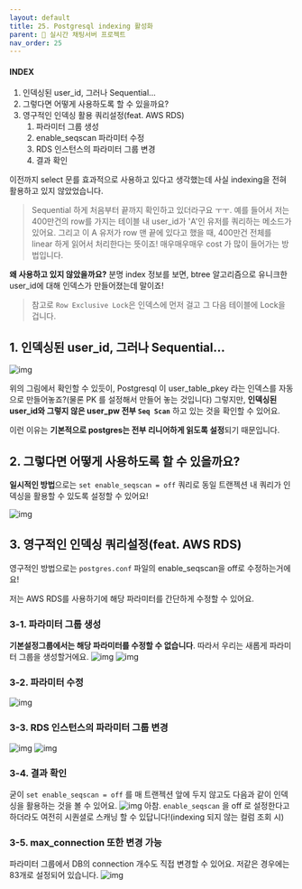 ```yaml
---
layout: default
title: 25. Postgresql indexing 활성화
parent: 📌 실시간 채팅서버 프로젝트
nav_order: 25
---
```


#### INDEX
1. 인덱싱된 user_id, 그러나 Sequential...
2. 그렇다면 어떻게 사용하도록 할 수 있을까요?
3. 영구적인 인덱싱 활용 쿼리설정(feat. AWS RDS)
   1. 파라미터 그룹 생성
   2. enable_seqscan 파라미터 수정
   3. RDS 인스턴스의 파라미터 그룹 변경
   4. 결과 확인

이전까지 select 문를 효과적으로 사용하고 있다고 생각했는데 사실 indexing을 전혀 활용하고 있지 않았었습니다.
> Sequential 하게 처음부터 끝까지 확인하고 있더라구요 ㅜㅜ. 예를 들어서 저는 400만건의 row를 가지는 테이블 내 user_id가 'A'인 유저를 쿼리하는 메소드가 있어요. 그리고 이 A 유저가 row 맨 끝에 있다고 했을 때, 400만건 전체를 linear 하게 읽어서 처리한다는 뜻이죠! 매우매우매우 cost 가 많이 들어가는 방법입니다.

**왜 사용하고 있지 않았을까요?** 분명 index 정보를 보면, btree 알고리즘으로 유니크한 user_id에 대해 인덱스가 만들어졌는데 말이죠!
> 참고로 `Row Exclusive Lock`은 인덱스에 먼저 걸고 그 다음 테이블에 Lock을 겁니다.   

## 1. 인덱싱된 user_id, 그러나 Sequential...

![img](../../../assets/img/performance/3.png)

위의 그림에서 확인할 수 있듯이, Postgresql 이 user_table_pkey 라는 인덱스를 자동으로 만들어놓죠?(물론 PK 를 설정해서 만들어 놓는 것입니다) 그렇지만, **인덱싱된 user_id와 그렇지 않은 user_pw 전부 `Seq Scan`** 하고 있는 것을 확인할 수 있어요.

이런 이유는 **기본적으로 postgres는 전부 리니어하게 읽도록 설정**되기 때문입니다.

## 2. 그렇다면 어떻게 사용하도록 할 수 있을까요?

**일시적인 방법**으로는 `set enable_seqscan = off` 쿼리로 동일 트랜젝션 내 쿼리가 인덱싱을 활용할 수 있도록 설정할 수 있어요!

![img](../../../assets/img/performance/2.png)

## 3. 영구적인 인덱싱 쿼리설정(feat. AWS RDS)

영구적인 방법으로는 `postgres.conf` 파일의 enable_seqscan을 off로 수정하는거에요!

저는 AWS RDS를 사용하기에 해당 파라미터를 간단하게 수정할 수 있어요.
### 3-1. **파라미터 그룹 생성**
**기본설정그룹에서는 해당 파라미터를 수정할 수 없습니다**. 따라서 우리는 새롭게 파라미터 그룹을 생성할거에요.
![img](../../../assets/img/performance/5.png)
![img](../../../assets/img/performance/4.png)
### 3-2. **파라미터 수정**
![img](../../../assets/img/performance/6.png)
### 3-3. **RDS 인스턴스의 파라미터 그룹 변경**
![img](../../../assets/img/performance/7.png)
![img](../../../assets/img/performance/8.png)
### 3-4. **결과 확인**
굳이 `set enable_seqscan = off` 를 매 트랜젝션 앞에 두지 않고도 다음과 같이 인덱싱을 활용하는 것을 볼 수 있어요.
![img](../../../assets/img/performance/9.png)
아참. `enable_seqscan` 을 off 로 설정한다고 하더라도 여전히 시퀀셜로 스캐닝 할 수 있답니다!(indexing 되지 않는 컬럼 조회 시)
### 3-5. **max_connection 또한 변경 가능**
파라미터 그룹에서 DB의 connection 개수도 직접 변경할 수 있어요. 저같은 경우에는 83개로 설정되어 있습니다.
![img](../../../assets/img/performance/10.png)
